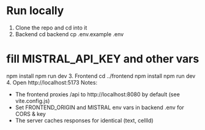 # Run locally
1. Clone the repo and cd into it
2. Backend
cd backend
cp .env.example .env
# fill MISTRAL_API_KEY and other vars
npm install
npm run dev
3. Frontend
cd ../frontend
npm install
npm run dev
4. Open http://localhost:5173
Notes:
- The frontend proxies /api to http://localhost:8080 by default (see
vite.config.js)
- Set FRONTEND_ORIGIN and MISTRAL env vars in backend .env for CORS & key
- The server caches responses for identical (text, cellId)